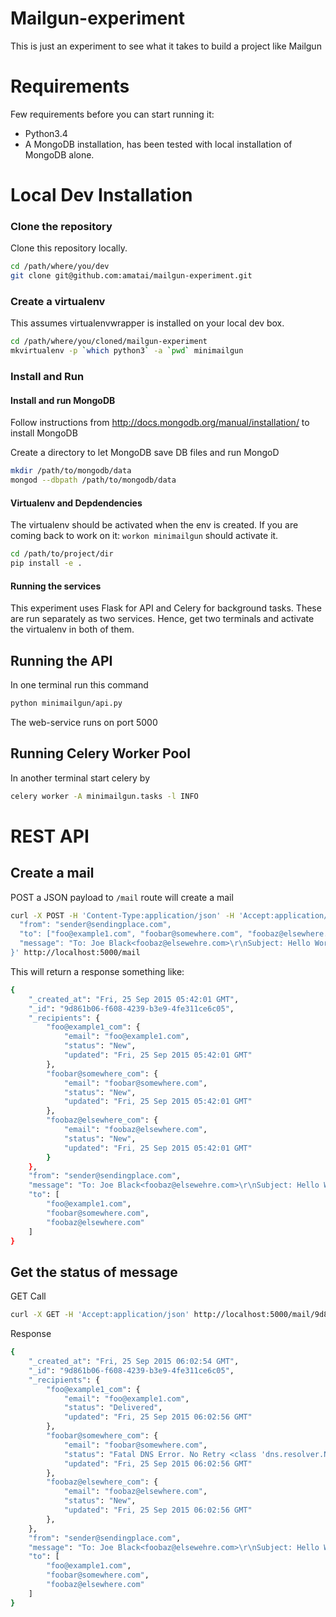 Mailgun-experiment
==================

This is just an experiment to see what it takes to build a project like Mailgun

Requirements
============
Few requirements before you can start running it:

- Python3.4
- A MongoDB installation, has been tested with local installation of MongoDB alone.


Local Dev Installation
======================

### Clone the repository
Clone this repository locally.

```bash
cd /path/where/you/dev
git clone git@github.com:amatai/mailgun-experiment.git
```

### Create a virtualenv

This assumes virtualenvwrapper is installed on your local dev box.

```bash
cd /path/where/you/cloned/mailgun-experiment
mkvirtualenv -p `which python3` -a `pwd` minimailgun
```

### Install and Run

#### Install and run MongoDB

Follow instructions from http://docs.mongodb.org/manual/installation/ to install MongoDB

Create a directory to let MongoDB save DB files and run MongoD

```bash
mkdir /path/to/mongodb/data
mongod --dbpath /path/to/mongodb/data
```

#### Virtualenv and Depdendencies
The virtualenv should be activated when the env is created. If you are coming back to work on it: `workon minimailgun` should activate it.

```bash
cd /path/to/project/dir
pip install -e .
```

#### Running the services

This experiment uses Flask for API and Celery for background tasks. These are run separately as two services. Hence, get two terminals
and activate the virtualenv in both of them.

Running the API
---------------

In one terminal run this command

```bash
python minimailgun/api.py
```

The web-service runs on port 5000


Running Celery Worker Pool
--------------------------

In another terminal start celery by

```bash
celery worker -A minimailgun.tasks -l INFO
```

REST API
========

Create a mail
--------------

POST a JSON payload to `/mail` route will create a mail

```bash
curl -X POST -H 'Content-Type:application/json' -H 'Accept:application/json' -d '{
  "from": "sender@sendingplace.com",
  "to": ["foo@example1.com", "foobar@somewhere.com", "foobaz@elsewhere.com"],
  "message": "To: Joe Black<foobaz@elsewehre.com>\r\nSubject: Hello World\r\nDate: Jan 01, 2020\r\nHello Joe,\r\nThis is a very important message from BabyGun.\r\n"
}' http://localhost:5000/mail
```

This will return a response something like:
```bash
{
    "_created_at": "Fri, 25 Sep 2015 05:42:01 GMT",
    "_id": "9d861b06-f608-4239-b3e9-4fe311ce6c05",
    "_recipients": {
        "foo@example1_com": {
            "email": "foo@example1.com",
            "status": "New",
            "updated": "Fri, 25 Sep 2015 05:42:01 GMT"
        },
        "foobar@somewhere_com": {
            "email": "foobar@somewhere.com",
            "status": "New",
            "updated": "Fri, 25 Sep 2015 05:42:01 GMT"
        },
        "foobaz@elsewhere_com": {
            "email": "foobaz@elsewhere.com",
            "status": "New",
            "updated": "Fri, 25 Sep 2015 05:42:01 GMT"
        }
    },
    "from": "sender@sendingplace.com",
    "message": "To: Joe Black<foobaz@elsewehre.com>\r\nSubject: Hello World\r\nDate: Jan 01, 2020\r\nHello Joe,\r\nThis is a very important message from BabyGun.\r\n",
    "to": [
        "foo@example1.com",
        "foobar@somewhere.com",
        "foobaz@elsewhere.com"
    ]
}
```

Get the status of message
-------------------------

GET Call

```bash
curl -X GET -H 'Accept:application/json' http://localhost:5000/mail/9d861b06-f608-4239-b3e9-4fe311ce6c05
```

Response
```bash
{
    "_created_at": "Fri, 25 Sep 2015 06:02:54 GMT",
    "_id": "9d861b06-f608-4239-b3e9-4fe311ce6c05",
    "_recipients": {
        "foo@example1_com": {
            "email": "foo@example1.com",
            "status": "Delivered",
            "updated": "Fri, 25 Sep 2015 06:02:56 GMT"
        },
        "foobar@somewhere_com": {
            "email": "foobar@somewhere.com",
            "status": "Fatal DNS Error. No Retry <class 'dns.resolver.NXDOMAIN'>",
            "updated": "Fri, 25 Sep 2015 06:02:56 GMT"
        },
        "foobaz@elsewhere_com": {
            "email": "foobaz@elsewhere.com",
            "status": "New",
            "updated": "Fri, 25 Sep 2015 06:02:56 GMT"
        },
    },
    "from": "sender@sendingplace.com",
    "message": "To: Joe Black<foobaz@elsewehre.com>\r\nSubject: Hello World\r\nDate: Jan 01, 2020\r\nHello Joe,\r\nThis is a very important message from BabyGun.\r\n",
    "to": [
        "foo@example1.com",
        "foobar@somewhere.com",
        "foobaz@elsewhere.com"
    ]
}
```
